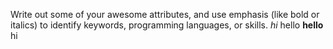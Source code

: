 Write out some of your awesome attributes, and use emphasis (like bold or italics) to identify keywords, programming languages, or skills. 
*hi* hello
**hello** hi
